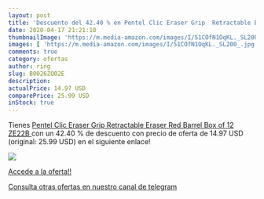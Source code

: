```yaml
---
layout: post
title: 'Descuento del 42.40 % en Pentel Clic Eraser Grip  Retractable Era'
date: 2020-04-17 21:21:18
thumbnailImage: 'https://m.media-amazon.com/images/I/51COfN1OqKL._SL200_.jpg'
images: [ 'https://m.media-amazon.com/images/I/51COfN1OqKL._SL200_.jpg' ]
comments: true
category: ofertas
author: ring
slug: B0026ZQ02E
description:
actualPrice: 14.97 USD
comparePrice: 25.99 USD
inStock: true
---
```


Tienes [Pentel Clic Eraser Grip  Retractable Eraser  Red Barrel  Box of 12  ZE22B ](https://www.amazon.com/dp/B0026ZQ02E/?tag=redken08-20) con un 42.40 % de descuento con precio de oferta de 14.97 USD (original: 25.99 USD) en el siguiente enlace!

[![](https://m.media-amazon.com/images/I/51COfN1OqKL._SL200_.jpg)](https://www.amazon.com/dp/B0026ZQ02E/?tag=redken08-20)

[Accede a la oferta!!](https://www.amazon.com/dp/B0026ZQ02E/?tag=redken08-20)

[Consulta otras ofertas en nuestro canal de telegram](https://t.me/s/ofertas25)
